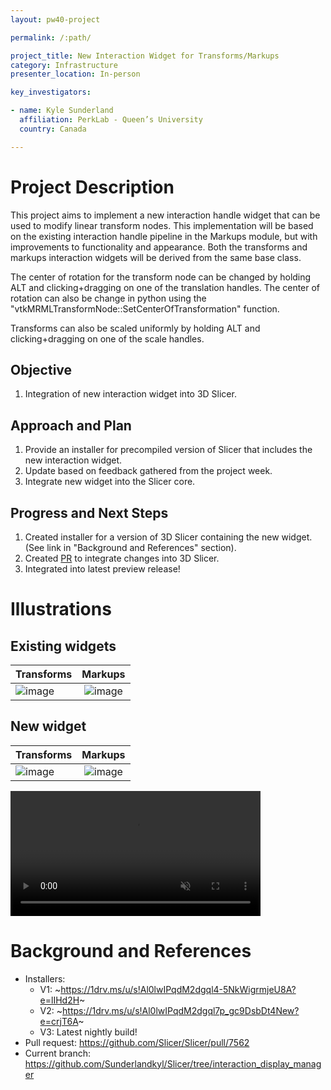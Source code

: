 ```yaml
---
layout: pw40-project

permalink: /:path/

project_title: New Interaction Widget for Transforms/Markups
category: Infrastructure
presenter_location: In-person

key_investigators:

- name: Kyle Sunderland
  affiliation: PerkLab - Queen’s University
  country: Canada

---
```


# Project Description

<!-- Add a short paragraph describing the project. -->

This project aims to implement a new interaction handle widget that can be used to modify linear transform nodes. This implementation will be based on the existing interaction handle pipeline in the Markups module, but with improvements to functionality and appearance. Both the transforms and markups interaction widgets will be derived from the same base class.

The center of rotation for the transform node can be changed by holding ALT and clicking+dragging on one of the translation handles. The center of rotation can also be change in python using the "vtkMRMLTransformNode::SetCenterOfTransformation" function.

Transforms can also be scaled uniformly by holding ALT and clicking+dragging on one of the scale handles.

## Objective

<!-- Describe here WHAT you would like to achieve (what you will have as end result). -->

1.  Integration of new interaction widget into 3D Slicer.

## Approach and Plan

<!-- Describe here HOW you would like to achieve the objectives stated above. -->

1.  Provide an installer for precompiled version of Slicer that includes the new interaction widget.
2.  Update based on feedback gathered from the project week.
3.  Integrate new widget into the Slicer core.

## Progress and Next Steps

<!-- Update this section as you make progress, describing of what you have ACTUALLY DONE.
     If there are specific steps that you could not complete then you can describe them here, too. -->

1.  Created installer for a version of 3D Slicer containing the new widget. (See link in "Background and References" section).
2.  Created [PR](https://github.com/Slicer/Slicer/pull/7562) to integrate changes into 3D Slicer.
3.  Integrated into latest preview release!

# Illustrations


## Existing widgets

| Transforms| Markups |
|----------|:-------------:|
| ![image](https://github.com/NA-MIC/ProjectWeek/assets/9222709/aa0e1abb-ee47-478e-b712-a9cfd666b311) | ![image](https://github.com/NA-MIC/ProjectWeek/assets/9222709/f65d323f-e84c-481b-94c1-1001eb209ce5) |

## New widget

| Transforms| Markups |
|----------|:-------------:|
| ![image](https://github.com/NA-MIC/ProjectWeek/assets/9222709/af25e92a-71e6-42de-b00f-21b9f1af701c) | ![image](https://github.com/NA-MIC/ProjectWeek/assets/9222709/e347f82e-ff57-4fca-86b5-b9d29414fb25) |

<video
  autoplay loop controls muted
  src="https://github.com/NA-MIC/ProjectWeek/assets/9222709/43e2d906-a8c0-4909-b357-757d41457d7a"
  style="max-height:640px; min-height: 200px">
</video>

# Background and References

<!-- If you developed any software, include link to the source code repository.
     If possible, also add links to sample data, and to any relevant publications. -->

- Installers:
  - V1: ~https://1drv.ms/u/s!Al0lwIPqdM2dgql4-5NkWigrmjeU8A?e=lIHd2H~
  - V2: ~https://1drv.ms/u/s!Al0lwIPqdM2dgql7p_gc9DsbDt4New?e=crjT6A~
  - V3: Latest nightly build!
- Pull request: https://github.com/Slicer/Slicer/pull/7562
- Current branch: <https://github.com/Sunderlandkyl/Slicer/tree/interaction_display_manager>
